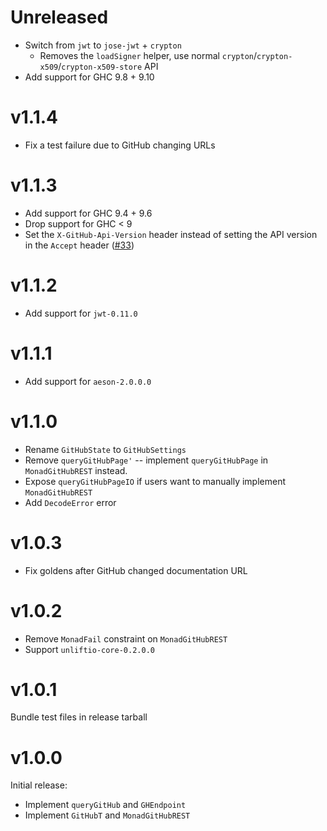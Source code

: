 # Unreleased

* Switch from `jwt` to `jose-jwt` + `crypton`
    * Removes the `loadSigner` helper, use normal `crypton`/`crypton-x509`/`crypton-x509-store` API
* Add support for GHC 9.8 + 9.10

# v1.1.4

* Fix a test failure due to GitHub changing URLs

# v1.1.3

* Add support for GHC 9.4 + 9.6
* Drop support for GHC < 9
* Set the `X-GitHub-Api-Version` header instead of setting the API version in the `Accept` header ([#33](https://github.com/brandonchinn178/github-rest/issues/33))

# v1.1.2

* Add support for `jwt-0.11.0`

# v1.1.1

* Add support for `aeson-2.0.0.0`

# v1.1.0

* Rename `GitHubState` to `GitHubSettings`
* Remove `queryGitHubPage'` -- implement `queryGitHubPage` in `MonadGitHubREST` instead.
* Expose `queryGitHubPageIO` if users want to manually implement `MonadGitHubREST`
* Add `DecodeError` error

# v1.0.3

* Fix goldens after GitHub changed documentation URL

# v1.0.2

* Remove `MonadFail` constraint on `MonadGitHubREST`
* Support `unliftio-core-0.2.0.0`

# v1.0.1

Bundle test files in release tarball

# v1.0.0

Initial release:

* Implement `queryGitHub` and `GHEndpoint`
* Implement `GitHubT` and `MonadGitHubREST`

